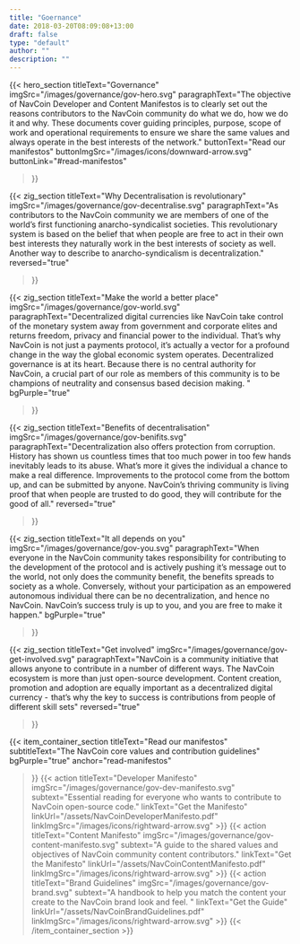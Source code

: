 ```yaml
---
title: "Goernance"
date: 2018-03-20T08:09:08+13:00
draft: false
type: "default"
author: ""
description: ""
---
```

<script src="https://ajax.googleapis.com/ajax/libs/jquery/3.3.1/jquery.min.js"></script>
{{< hero_section
titleText="Governance"
imgSrc="/images/governance/gov-hero.svg"
paragraphText="The objective of NavCoin Developer and Content Manifestos is to clearly set out the reasons contributors to the NavCoin community do what we do, how we do it and why. These documents cover guiding principles, purpose, scope of work and operational requirements to ensure we share the same values and always operate in the best interests of the network."
buttonText="Read our manifestos"
buttonImgSrc="/images/icons/downward-arrow.svg"
buttonLink="#read-manifestos"
>}}

{{< zig_section
titleText="Why Decentralisation is revolutionary"
imgSrc="/images/governance/gov-decentralise.svg"
paragraphText="As contributors to the NavCoin community we are members of one of the world’s first functioning anarcho-syndicalist societies. This revolutionary system is based on the belief that when people are free to act in their own best interests they naturally work in the best interests of society as well. Another way to describe to anarcho-syndicalism is decentralization." 
reversed="true"
>}}

{{< zig_section
  titleText="Make the world a better place"
  imgSrc="/images/governance/gov-world.svg"
  paragraphText="Decentralized digital currencies like NavCoin take control of the monetary system away from government and corporate elites and returns freedom, privacy and financial power to the individual. That’s why NavCoin is not just a payments protocol, it’s actually a vector for a profound change in the way the global economic system operates. Decentralized governance is at its heart. Because there is no central authority for NavCoin, a crucial part of our role as members of this community is to be champions of neutrality and consensus based decision making. "
  bgPurple="true"
>}}

{{< zig_section
titleText="Benefits of decentralisation"
imgSrc="/images/governance/gov-benifits.svg"
paragraphText="Decentralization also offers protection from corruption. History has shown us countless times that too much power in too few hands inevitably leads to its abuse. What’s more it gives the individual a chance to make a real difference. Improvements to the protocol come from the bottom up, and can be submitted by anyone. NavCoin’s thriving community is living proof that when people are trusted to do good, they will contribute for the good of all." 
reversed="true"
>}}

{{< zig_section
  titleText="It all depends on you"
  imgSrc="/images/governance/gov-you.svg"
  paragraphText="When everyone in the NavCoin community takes responsibility for contributing to the development of the protocol and is actively pushing it’s message out to the world, not only does the community benefit, the benefits spreads to society as a whole. Conversely, without your participation as an empowered autonomous individual there can be no decentralization, and hence no NavCoin. NavCoin’s success truly is up to you, and you are free to make it happen."
  bgPurple="true"
>}}

{{< zig_section
titleText="Get involved"
imgSrc="/images/governance/gov-get-involved.svg"
paragraphText="NavCoin is a community initiative that allows anyone to contribute in a number of different ways. The NavCoin ecosystem is more than just open-source development. Content creation, promotion and adoption are equally important as a decentralized digital currency -  that’s why the key to success is contributions from people of different skill sets" 
reversed="true"
>}}

{{< item_container_section 
    titleText="Read our manifestos"
    subtitleText="The NavCoin core values and contribution guidelines"
    bgPurple="true"
    anchor="read-manifestos"
>}}
    {{< action 
        titleText="Developer Manifesto"
        imgSrc="/images/governance/gov-dev-manifesto.svg"
        subtext="Essential reading for everyone who wants to contribute to NavCoin open-source code."
        linkText="Get the Manifesto"
        linkUrl="/assets/NavCoinDeveloperManifesto.pdf"
        linkImgSrc="/images/icons/rightward-arrow.svg"
    >}}
    {{< action 
        titleText="Content Manifesto"
        imgSrc="/images/governance/gov-content-manifesto.svg"
        subtext="A guide to the shared values and objectives of NavCoin community content contributors."
        linkText="Get the Manifesto"
        linkUrl="/assets/NavCoinContentManifesto.pdf"
        linkImgSrc="/images/icons/rightward-arrow.svg"
    >}}
    {{< action 
        titleText="Brand Guidelines"
        imgSrc="/images/governance/gov-brand.svg"
        subtext="A handbook to help you match the content your create to the NavCoin brand look and feel. "
        linkText="Get the Guide"
        linkUrl="/assets/NavCoinBrandGuidelines.pdf"
        linkImgSrc="/images/icons/rightward-arrow.svg"
    >}}
{{< /item_container_section >}}

<script>
$("a[href^='#']").click(function(e) {
	e.preventDefault();
	
	var position = $($(this).attr("href")).offset().top;

	$("body, html").animate({
		scrollTop: position
	} /* speed */ );
});
</script>